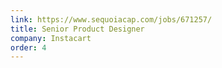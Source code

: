 ```yaml
---
link: https://www.sequoiacap.com/jobs/671257/
title: Senior Product Designer
company: Instacart
order: 4
---
```

